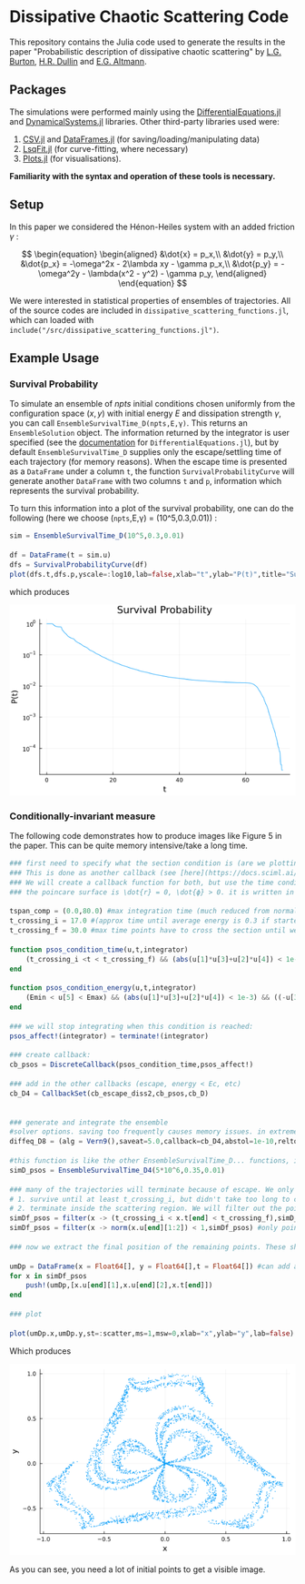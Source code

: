 # Dissipative Chaotic Scattering Code
This repository contains the Julia code used to generate the results in the paper "Probabilistic description of dissipative chaotic scattering" by [L.G. Burton](https://www.sydney.edu.au/science/about/our-people/research-students/lachlan-burton-738.html), [H.R. Dullin](https://www.maths.usyd.edu.au/u/dullin/) and [E.G. Altmann](https://www.maths.usyd.edu.au/u/ega/).

## Packages
The simulations were performed mainly using the  [DifferentialEquations.jl](https://github.com/SciML/DifferentialEquations.jl) and [DynamicalSystems.jl](https://juliadynamics.github.io/DynamicalSystems.jl/dev/) libraries. Other third-party libraries used were:

1. [CSV.jl](https://csv.juliadata.org/stable/) and [DataFrames.jl](https://dataframes.juliadata.org/stable/) (for saving/loading/manipulating data) 
2. [LsqFit.jl](https://github.com/JuliaNLSolvers/LsqFit.jl) (for curve-fitting, where necessary)
3. [Plots.jl](https://docs.juliaplots.org/stable/) (for visualisations).

**Familiarity with the syntax and operation of these tools is necessary.**

## Setup
In this paper we considered the Hénon-Heiles system with an added friction $\gamma$ : 

$$
\begin{equation}
\begin{aligned}
    &\dot{x} = p_x,\\
    &\dot{y} = p_y,\\
    &\dot{p_x} = -\omega^2x - 2\lambda xy - \gamma p_x,\\
    &\dot{p_y} = -\omega^2y - \lambda(x^2 - y^2) - \gamma p_y,
\end{aligned}
\end{equation}
$$

We were interested in statistical properties of ensembles of trajectories. All of the source codes are included in `dissipative_scattering_functions.jl`, which can loaded with `include("/src/dissipative_scattering_functions.jl")`. 


## Example Usage
### Survival Probability

To simulate an ensemble of $npts$ initial conditions chosen uniformly from the configuration space $(x,y)$ with initial energy $E$ and dissipation strength $\gamma$,
you can call `EnsembleSurvivalTime_D(npts,E,γ)`. This returns an `EnsembleSolution` object. 
The information returned by the integrator is user specified (see the [documentation](https://docs.sciml.ai/DiffEqDocs/stable/features/ensemble/) for `DifferentialEquations.jl`),
but by default `EnsembleSurvivalTime_D` supplies only the escape/settling time of each trajectory (for memory reasons). When the escape time is presented as a `DataFrame` under a column `t`, the function `SurvivalProbabilityCurve`
will generate another `DataFrame` with two columns `t` and `p`, information which represents the survival probability. 

To turn this information into a plot of the survival probability, one can do the following (here we choose (`npts`,E,γ) = (10^5,0.3,0.01)) :

```julia
sim = EnsembleSurvivalTime_D(10^5,0.3,0.01)

df = DataFrame(t = sim.u)
dfs = SurvivalProbabilityCurve(df)
plot(dfs.t,dfs.p,yscale=:log10,lab=false,xlab="t",ylab="P(t)",title="Survival Probability")

```
which produces 

![Survival Probability](Images/survprob.png)



### Conditionally-invariant measure 

The following code demonstrates how to produce images like Figure 5 in the paper. This can be quite memory intensive/take a long time.

```julia
### first need to specify what the section condition is (are we plotting after a certain time or when the energy is in some range)?
### This is done as another callback (see [here](https://docs.sciml.ai/DiffEqDocs/stable/features/callback_functions/))
### We will create a callback function for both, but use the time condition in this example (you could also combine them)
### the poincare surface is \dot{r} = 0, \dot{ϕ} > 0. it is written in cartesian coordinates in the function. the \dot{r} condition has a tolerance of 0.001.

tspan_comp = (0.0,80.0) #max integration time (much reduced from normal, here it is from 0 to approx where escape is not possible)
t_crossing_i = 17.0 #(approx time until average energy is 0.3 if started at 0.35)
t_crossing_f = 30.0 #max time points have to cross the section until we stop looking. if we wait too long, their energy will be very different from 0.3.

function psos_condition_time(u,t,integrator)
    (t_crossing_i <t < t_crossing_f) && (abs(u[1]*u[3]+u[2]*u[4]) < 1e-3) && ((-u[3]/u[2] > 0) && (u[4]/u[1]) > 0) 
end

function psos_condition_energy(u,t,integrator)
    (Emin < u[5] < Emax) && (abs(u[1]*u[3]+u[2]*u[4]) < 1e-3) && ((-u[3]/u[2] > 0) && (u[4]/u[1]) > 0) 
end

### we will stop integrating when this condition is reached:
psos_affect!(integrator) = terminate!(integrator)

### create callback:
cb_psos = DiscreteCallback(psos_condition_time,psos_affect!)

### add in the other callbacks (escape, energy < Ec, etc)
cb_D4 = CallbackSet(cb_escape_diss2,cb_psos,cb_D)


### generate and integrate the ensemble
#solver options. saving too frequently causes memory issues. in extreme cases only saving the endpoints (save_everystep=false) is probably fine. 
diffeq_D8 = (alg = Vern9(),saveat=5.0,callback=cb_D4,abstol=1e-10,reltol=1e-10,maxiters=1e10);

#this function is like the other EnsembleSurvivalTime_D... functions, it just uses the solver options above.
simD_psos = EnsembleSurvivalTime_D4(5*10^6,0.35,0.01) 

### many of the trajectories will terminate because of escape. We only want to see the ones that:
# 1. survive until at least t_crossing_i, but didn't take too long to cross.
# 2. terminate inside the scattering region. We will filter out the points that dont satisfy this
simDf_psos = filter(x -> (t_crossing_i < x.t[end] < t_crossing_f),simD_psos.u) #only long lived points (but not too long...)
simDf_psos = filter(x -> norm(x.u[end][1:2]) < 1,simDf_psos) #only points that didn't escape

### now we extract the final position of the remaining points. These should be where they crossed the section.

umDp = DataFrame(x = Float64[], y = Float64[],t = Float64[]) #can add another column to keep track of the energy at time of crossing
for x in simDf_psos
    push!(umDp,[x.u[end][1],x.u[end][2],x.t[end]])
end

### plot

plot(umDp.x,umDp.y,st=:scatter,ms=1,msw=0,xlab="x",ylab="y",lab=false)

```
Which produces

![spatial distribution](Images/spatial_distribution.png)

As you can see, you need a lot of initial points to get a visible image.

